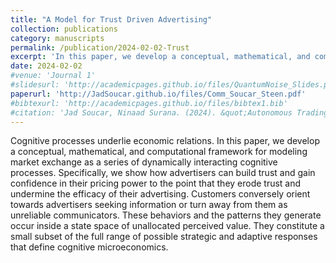 ```yaml
---
title: "A Model for Trust Driven Advertising"
collection: publications
category: manuscripts
permalink: /publication/2024-02-02-Trust
excerpt: 'In this paper, we develop a conceptual, mathematical, and computational framework for modeling market exchange as a series of dynamically interacting cognitive processes. Specifically, we show how advertisers can build trust and gain confidence in their pricing power to the point that they erode trust and undermine the efficacy of their advertising.'
date: 2024-02-02
#venue: 'Journal 1'
#slidesurl: 'http://academicpages.github.io/files/QuantumNoise_Slides.pdf'
paperurl: 'http://JadSoucar.github.io/files/Comm_Soucar_Steen.pdf'
#bibtexurl: 'http://academicpages.github.io/files/bibtex1.bib'
#citation: 'Jad Soucar, Ninaad Surana. (2024). &quot;Autonomous Trading Using Deep Q Learning &quote;'
---
```


 Cognitive processes underlie economic relations. In this paper, we develop a conceptual, mathematical, and computational framework for modeling market exchange as a series of dynamically interacting cognitive processes. Specifically, we show how advertisers can build trust and gain confidence in their pricing power to the point that they erode trust and undermine the efficacy of their advertising. Customers conversely orient towards advertisers seeking information or turn away from them as unreliable communicators. These behaviors and the patterns they generate occur inside a state space of unallocated perceived value. They constitute a small subset of the full range of possible strategic and adaptive responses that define cognitive microeconomics.